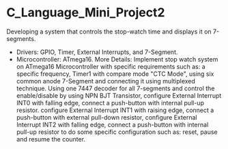 # C_Language_Mini_Project2
 Developing a system that controls the stop-watch time and displays it on 7-segments.
- Drivers: GPIO, Timer, External Interrupts, and 7-Segment.
- Microcontroller: ATmega16.
 More Details:
 Implement stop watch system on ATmega16 Microcontroller with specific requirements such as: a specific frequency, Timer1 with compare mode "CTC Mode", using six common anode 7-Segment and connecting it using multiplexed technique. Using one 7447 decoder for all 7-segments and control the enable/disable by using NPN BJT Transistor, configure External Interrupt INT0 with falling edge, connect a push-button with internal pull-up resistor. configure External Interrupt INT1 with raising edge, connect a push-button with external pull-down resistor, configure External Interrupt INT2 with falling edge, connect a push-button with internal pull-up resistor to do some specific configuration such as: reset, pause and resume the counter.  
